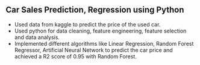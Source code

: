 ## Car Sales Prediction, Regression using Python
- Used data from kaggle to predict the price of the used car.
- Used python for data cleaning, feature engineering, feature selection and data analysis.
- Implemented different algorithms like Linear Regression, Random Forest Regressor, Artificial Neural Network to predict the car price and achieved a R2 score of 0.95 with Random Forest.
